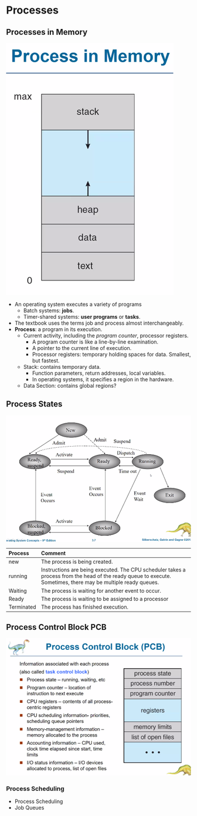 # Processes

## Processes in Memory

![](../../.gitbook/assets/image%20%28174%29.png)

* An operating system executes a variety of programs
  * Batch systems: **jobs**.
  * Timer-shared systems: **user programs** or **tasks**. 
* The textbook uses the terms job and process almost interchangeably.
* **Process**: a program in its execution.
  * Current activity, including the _program counter_, processor registers.
    * A program counter is like a line-by-line examination.
    * A pointer to the current line of execution.
    * Processor registers: temporary holding spaces for data. Smallest, but fastest.
  * Stack: contains temporary data.
    * Function parameters, return addresses, local variables.
    * In operating systems, it specifies a region in the hardware.
  * Data Section: contains global regions?

## Process States

![](../../.gitbook/assets/image%20%28175%29.png)

| Process | Comment |
| :--- | :--- |
| new | The process is being created. |
| running | Instructions are being executed. The CPU scheduler takes a process from the head of the ready queue to execute. Sometimes, there may be multiple ready queues. |
| Waiting | The process is waiting for another event to occur. |
| Ready | The process is waiting to be assigned to a processor |
| Terminated | The process has finished execution. |

## Process Control Block PCB

![](../../.gitbook/assets/image%20%28173%29.png)

### Process Scheduling

* Process Scheduling
* Job Queues










